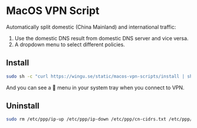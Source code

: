 # MacOS VPN Script

Automatically split domestic (China Mainland) and international traffic:

1. Use the domestic DNS result from domestic DNS server and vice versa.
2. A dropdown menu to select different policies.

## Install

```sh
sudo sh -c "curl https://wingu.se/static/macos-vpn-scripts/install | sh"
```

And you can see a 🚥 menu in your system tray when you connect to VPN.

## Uninstall

```sh
sudo rm /etc/ppp/ip-up /etc/ppp/ip-down /etc/ppp/cn-cidrs.txt /etc/ppp/another-dns /etc/ppp/static-dns-policy.txt /etc/ppp/another-dns.log /etc/ppp/dns-policy.txt
```

